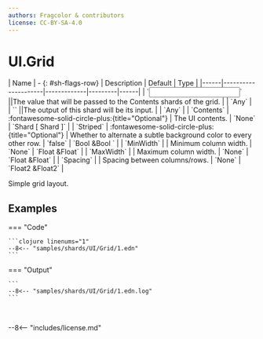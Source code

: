 ```yaml
---
authors: Fragcolor & contributors
license: CC-BY-SA-4.0
---
```



# UI.Grid

<div class="sh-parameters" markdown="1">
| Name | - {: #sh-flags-row} | Description | Default | Type |
|------|---------------------|-------------|---------|------|
| `<input>` ||The value that will be passed to the Contents shards of the grid. | | `Any` |
| `<output>` ||The output of this shard will be its input. | | `Any` |
| `Contents` | :fontawesome-solid-circle-plus:{title="Optional"}  | The UI contents. | `None` | `Shard [ Shard ]` |
| `Striped` | :fontawesome-solid-circle-plus:{title="Optional"}  | Whether to alternate a subtle background color to every other row. | `false` | `Bool &Bool ` |
| `MinWidth` |  | Minimum column width. | `None` | `Float &Float` |
| `MaxWidth` |  | Maximum column width. | `None` | `Float &Float` |
| `Spacing` |  | Spacing between columns/rows. | `None` | `Float2 &Float2` |

</div>

Simple grid layout.

## Examples

=== "Code"

    ```clojure linenums="1"
    --8<-- "samples/shards/UI/Grid/1.edn"
    ```

=== "Output"

    ```
    --8<-- "samples/shards/UI/Grid/1.edn.log"
    ```
&nbsp;

--8<-- "includes/license.md"
